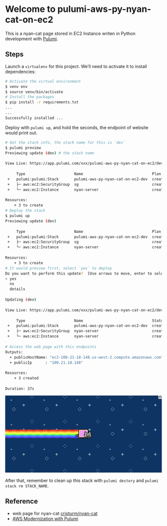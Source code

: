 # Welcome to pulumi-aws-py-nyan-cat-on-ec2

This is a nyan-cat page stored in EC2 Instance writen in Python development with [Pulumi](https://www.pulumi.com/).

## Steps

Launch a `virtualenv` for this project. We’ll need to activate it to install dependencies:

```bash
# Activate the virtual environment
$ venv env
$ source venv/bin/activate
# Install the packages
$ pip install -r requirements.txt
...
...
Successfully installed ...
```

Deploy with `pulumi up`, and hold the seconds, the endpoint of website would print out.

```bash
# Get the stack info, the stack name for this is `dev`
$ pulumi preview
Previewing update (dev) # the stack name

View Live: https://app.pulumi.com/xxx/pulumi-aws-py-nyan-cat-on-ec2/dev/previews/STACK_ID

     Type                      Name                               Plan       
 +   pulumi:pulumi:Stack       pulumi-aws-py-nyan-cat-on-ec2-dev  create     
 +   ├─ aws:ec2:SecurityGroup  sg                                 create     
 +   └─ aws:ec2:Instance       nyan-server                        create     
 
Resources:
    + 3 to create
# Deploy the stack
$ pulumi up
Previewing update (dev)

     Type                      Name                               Plan       
 +   pulumi:pulumi:Stack       pulumi-aws-py-nyan-cat-on-ec2-dev  create     
 +   ├─ aws:ec2:SecurityGroup  sg                                 create     
 +   └─ aws:ec2:Instance       nyan-server                        create     
 
Resources:
    + 3 to create
# It would preview first, select `yes` to deploy
Do you want to perform this update?  [Use arrows to move, enter to select, type to filter]
> yes
  no
  details

Updating (dev)

View Live: https://app.pulumi.com/xxx/pulumi-aws-py-nyan-cat-on-ec2/dev/updates/DEPLOY_VERSION

     Type                      Name                               Status      
 +   pulumi:pulumi:Stack       pulumi-aws-py-nyan-cat-on-ec2-dev  created     
 +   ├─ aws:ec2:SecurityGroup  nyan-server                        created     
 +   └─ aws:ec2:Instance       nyan-server                        created 

# Access the web page with this endpoints
Outputs:
  + publicHostName: "ec2-100-21-18-148.us-west-2.compute.amazonaws.com"
  + publicIp      : "100.21.18.148"

Resources:
    + 3 created

Duration: 37s
```

![nyan-cat](./images/nyan-cat.jpg)

After that, remember to clean up this stack with `pulumi destory` and `pulumi stack rm STACK_NAME`.

## Reference

* web page for nyan-cat [cristurm/nyan-cat](https://github.com/cristurm/nyan-cat)
* [AWS Modernization with Pulumi](https://pulumi.awsworkshop.io/)
